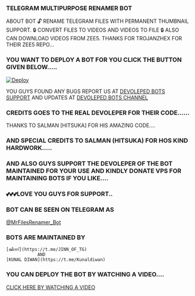 ### TELEGRAM MULTIPURPOSE RENAMER BOT

ABOUT BOT 
 🔓 RENAME TELEGRAM FILES WITH PERMANENT THUMBNAIL SUPPORT. 
 🔒 CONVERT FILES TO VIDEOS AND VIDEOS TO FILE
 🔒 ALSO CAN DOWNLOAD VIDEOS FROM ZEE5. THANKS FOR TROJANZHEX FOR THEIR ZEE5 REPO... 



### YOU WANT TO DEPLOY A BOT FOR YOU CLICK THE BUTTON GIVEN BELOW.....  

[![Deploy](https://www.herokucdn.com/deploy/button.svg)](https://heroku.com/deploy?template=https://github.com/DevelopedBots/FileRenameBot)

YOU GUYS FOUND ANY BUGS REPORT US AT [DEVOLEPED BOTS SUPPORT](https://t.me/DevelopedBotz) 
AND UPDATES AT [DEVOLEPED BOTS CHANNEL](https://t.me/DevelopedBotz) 


### CREDITS GOES TO THE REAL DEVOLEPER FOR THEIR CODE...... 

THANKS TO SALMAN [HITSUKA] FOR HIS AMAZING CODE.... 
### AND SPECIAL CREDITS TO SALMAN (HITSUKA) FOR HOS KIND HARDWORK..... 
### AND ALSO GUYS SUPPORT THE DEVOLEPER OF THE BOT MAINTAINED FOR YOUR USE AND KINDLY DONATE VPS FOR MAINTAINING BOTS IF YOU       LIKE.... 
### 💕💕💕LOVE YOU GUYS FOR SUPPORT.. 

### BOT CAN BE SEEN ON TELEGRAM AS

[@MrFilesRenamer_Bot](https://t.me/MrFilesRenamer_Bot) 

### BOTS ARE MAINTAINED BY
    [ജിന്ന്](https://t.me/JINN_OF_TG) 
                AND
    [KUNAL DIWAN](https://t.me/Kunaldiwan)     

### YOU CAN DEPLOY THE BOT BY WATCHING A VIDEO.... 

[CLICK HERE BY WATCHING A VIDEO](https://youtu.be/OXEBD96-UJW) 
